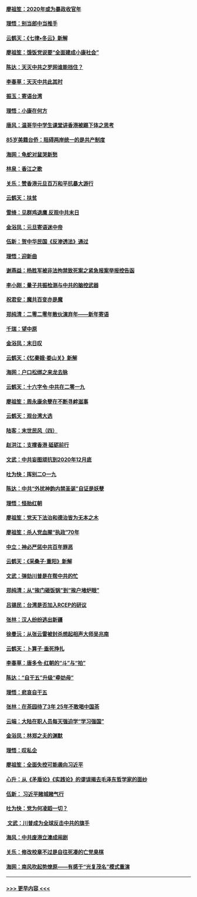 #### [廖祖笙：2020年或为暴政收官年](../pages/nsc993/n11768216.md?t=01051444) 
#### [理悟：别当郎中当推手](../pages/nsc993/n11768243.md?t=01051444) 
#### [云鹤天：《七律▪冬云》新解](../pages/nsc993/n11768204.md?t=01051444) 
#### [廖祖笙：饿饭党说要“全面建成小康社会”](../pages/nsc993/n11767482.md?t=01051444) 
#### [陈达：天灭中共之罗网谁能挡住？](../pages/nsc993/n11767465.md?t=01051444) 
#### [李春草：天灭中共此其时](../pages/nsc993/n11767452.md?t=01051444) 
#### [振玉：寄语台湾](../pages/nsc993/n11767432.md?t=01051444) 
#### [理悟：小康在何方](../pages/nsc993/n11767394.md?t=01051444) 
#### [唐风：温哥华中学生课堂讲香港被踢下体之思考](../pages/nsc993/n11766848.md?t=01051444) 
#### [85岁美籍台侨：阻碍两岸统一的是共产制度](../pages/nsc993/n11765043.md?t=01051444) 
#### [海网：龟蛇对鼠哭新愁](../pages/nsc993/n11764895.md?t=01051444) 
#### [林泉：香江之歌](../pages/nsc993/n11764415.md?t=01051444) 
#### [关乐：赞香港元旦百万和平抗暴大游行](../pages/nsc993/n11764382.md?t=01051444) 
#### [云鹤天：扶贫](../pages/nsc993/n11764245.md?t=01051444) 
#### [雪绮：见群鸡退鹰  反观中共末日](../pages/nsc993/n11762112.md?t=01051444) 
#### [金浴凤：元旦寄语迷中帝](../pages/nsc993/n11761788.md?t=01051444) 
#### [伍新：贺中华民国《反渗透法》通过](../pages/nsc993/n11761994.md?t=01051444) 
#### [理悟：迎新曲](../pages/nsc993/n11761152.md?t=01051444) 
#### [谢燕益：杨胜军被非法拘禁致死案之紧急报案举报控告函](../pages/nsc993/n11756134.md?t=01051444) 
#### [李小刚：量子共振检测与中共的脑控武器](../pages/nsc993/n11754518.md?t=01051444) 
#### [祝君安：魔共百变亦是魔](../pages/nsc993/n11754469.md?t=01051444) 
#### [郑纯清：二零二零年散伙演弃年——新年寄语](../pages/nsc993/n11754195.md?t=01051444) 
#### [千瑞：望中原](../pages/nsc993/n11754159.md?t=01051444) 
#### [金浴凤：末日叹](../pages/nsc993/n11752359.md?t=01051444) 
#### [云鹤天：《忆秦娥‧娄山关》新解](../pages/nsc993/n11752348.md?t=01051444) 
#### [海网：户口松绑之来龙去脉](../pages/nsc993/n11752328.md?t=01051444) 
#### [云鹤天：十六字令‧中共在二零一九](../pages/nsc993/n11752305.md?t=01051444) 
#### [廖祖笙：周永康余孽在不断寻衅滋事](../pages/nsc993/n11751013.md?t=01051444) 
#### [云鹤天：观台湾大选](../pages/nsc993/n11751007.md?t=01051444) 
#### [陆客：末世民风（四）](../pages/nsc993/n11749203.md?t=01051444) 
#### [赵洪江：支撑香港 砥砺前行](../pages/nsc993/n11748482.md?t=01051444) 
#### [文武：中共妄图顽抗到2020年12月底](../pages/nsc993/n11748446.md?t=01051444) 
#### [吐为快：挥别二O一九](../pages/nsc993/n11748411.md?t=01051444) 
#### [陈达：中共“外扰神韵内禁圣诞”自证是妖孽](../pages/nsc993/n11748226.md?t=01051444) 
#### [理悟：怪胎红朝](../pages/nsc993/n11748206.md?t=01051444) 
#### [廖祖笙：党天下法治和德治皆为无本之木](../pages/nsc993/n11748135.md?t=01051444) 
#### [廖祖笙：杀人党血腥“执政”70年](../pages/nsc993/n11745144.md?t=01051444) 
#### [中立：神必严惩中共百年罪恶](../pages/nsc993/n11744970.md?t=01051444) 
#### [云鹤天：《采桑子‧重阳》新解](../pages/nsc993/n11744948.md?t=01051444) 
#### [文武：弹劾川普是在帮中共的忙](../pages/nsc993/n11744758.md?t=01051444) 
#### [郑纯清：从“挨门砸饭锅”到“挨户堵炉眼”](../pages/nsc993/n11744745.md?t=01051444) 
#### [吕锡民：台湾是否加入RCEP的研议](../pages/nsc993/n11744701.md?t=01051444) 
#### [张林：汉人纷纷逃出新疆](../pages/nsc993/n11743530.md?t=01051444) 
#### [徐曼沅：从张云雷被封杀想起相声大师吴兆南](../pages/nsc993/n11741816.md?t=01051444) 
#### [云鹤天：卜算子‧垂死挣扎](../pages/nsc993/n11739956.md?t=01051444) 
#### [李春草：唐多令‧红朝的“斗”与“拍”](../pages/nsc993/n11739830.md?t=01051444) 
#### [陈达：“自干五”升级“牵妨母”](../pages/nsc993/n11739724.md?t=01051444) 
#### [理悟：悲哀自干五](../pages/nsc993/n11739547.md?t=01051444) 
#### [张林：在茶园待了3年 25年不敢喝中国茶](../pages/nsc993/n11739240.md?t=01051444) 
#### [云端：大陆在职人员每天强迫学“学习强国”](../pages/nsc993/n11738735.md?t=01051444) 
#### [金浴凤：林郑之夫的渊默](../pages/nsc993/n11737735.md?t=01051444) 
#### [理悟：叹私企](../pages/nsc993/n11737715.md?t=01051444) 
#### [廖祖笙：全面失控可能袭向习近平](../pages/nsc993/n11737704.md?t=01051444) 
#### [心升：从《矛盾论》《实践论》的谬误揭去毛泽东哲学家的面纱](../pages/nsc993/n11736962.md?t=01051444) 
#### [伍新： 习近平赌城赌气行](../pages/nsc993/n11736929.md?t=01051444) 
#### [吐为快：党为何凌蹈一切？](../pages/nsc993/n11736915.md?t=01051444) 
#### [ 文武：川普成为全球反击中共的旗手](../pages/nsc993/n11736882.md?t=01051444) 
#### [海风：中共废港立澳成闹剧](../pages/nsc993/n11735857.md?t=01051444) 
#### [关乐：修改校章不过是自往死凑的亡党臭棋](../pages/nsc993/n11735097.md?t=01051444) 
#### [海网：南风吹起势燎原——有感于“光复茂名”模式重演](../pages/nsc993/n11732308.md?t=01051444) 

----
#### [ >>> 更早内容 <<< ](../indexes/nsc993-earlier.md)
